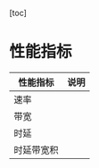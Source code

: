 [toc]

# 性能指标

| 性能指标   | 说明 |
| ---------- | ---- |
| 速率       |      |
| 带宽       |      |
| 时延       |      |
| 时延带宽积 |      |

